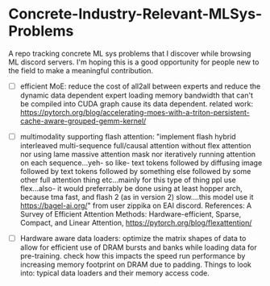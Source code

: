 # Concrete-Industry-Relevant-MLSys-Problems
A repo tracking concrete ML sys problems that I discover while browsing ML discord servers. I'm hoping this is a good opportunity for people new to the field to make a meaningful contribution.


- [ ] efficient MoE: reduce the cost of all2all between experts and reduce the dynamic data dependent expert loading memory bandwidth that can't be compiled into CUDA graph cause its data dependent. related work: https://pytorch.org/blog/accelerating-moes-with-a-triton-persistent-cache-aware-grouped-gemm-kernel/

- [ ] multimodality supporting flash attention: "implement flash hybrid interleaved multi-sequence full/causal attention without flex attention nor using lame massive attention mask nor iteratively running attention on each sequence...yeh- so like- text tokens followed by diffusing image followed by text tokens followed by something else followed by some other full attention thing etc...mainly for this type of thing ppl use flex...also- it would preferrably be done using at least hopper arch, because tma fast, and flash 2 (as in version 2) slow....this model use it https://bagel-ai.org/" from user zippika on EAI discord. References: A Survey of Efficient
Attention Methods:
Hardware-efficient, Sparse, Compact, and Linear Attention, https://pytorch.org/blog/flexattention/
- [ ] Hardware aware data loaders: optimize the matrix shapes of data to allow for efficient use of DRAM bursts and banks while loading data for pre-training. check how this impacts the speed run performance by increasing memory footprint on DRAM due to padding. Things to look into: typical data loaders and their memory access code.
